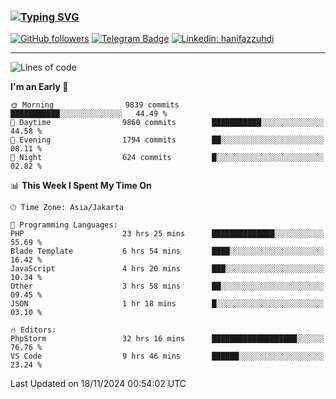### [![Typing SVG](https://readme-typing-svg.herokuapp.com?font=lato&size=22&lines=Hi+There+👋)](https://git.io/typing-svg) 

[![GitHub followers](https://img.shields.io/github/followers/hanifazzuhdi?label=Follow&style=social)](https://github.com/hanifazzuhdi/?tab=follow) 
[![Telegram Badge](https://img.shields.io/badge/-hanif0198-blue?style=social&logo=telegram&link=https://www.t.me/hanif0198/)](https://www.t.me/hanif0198/) 
[![Linkedin: hanifazzuhdi](https://img.shields.io/badge/-hanifazzuhdi-blue?style=flat-square&logo=Linkedin&logoColor=white&link=https://www.linkedin.com/in/hanif-az-zuhdi-69688019b/)](https://www.linkedin.com/in/hanif-az-zuhdi-69688019b/) 

<hr/>

<!--START_SECTION:waka-->
![Lines of code](https://img.shields.io/badge/From%20Hello%20World%20I%27ve%20Written-73.9%20million%20lines%20of%20code-blue)

**I'm an Early 🐤** 

```text
🌞 Morning                9839 commits        ███████████░░░░░░░░░░░░░░   44.49 % 
🌆 Daytime                9860 commits        ███████████░░░░░░░░░░░░░░   44.58 % 
🌃 Evening                1794 commits        ██░░░░░░░░░░░░░░░░░░░░░░░   08.11 % 
🌙 Night                  624 commits         █░░░░░░░░░░░░░░░░░░░░░░░░   02.82 % 
```


📊 **This Week I Spent My Time On** 

```text
🕑︎ Time Zone: Asia/Jakarta

💬 Programming Languages: 
PHP                      23 hrs 25 mins      ██████████████░░░░░░░░░░░   55.69 % 
Blade Template           6 hrs 54 mins       ████░░░░░░░░░░░░░░░░░░░░░   16.42 % 
JavaScript               4 hrs 20 mins       ███░░░░░░░░░░░░░░░░░░░░░░   10.34 % 
Other                    3 hrs 58 mins       ██░░░░░░░░░░░░░░░░░░░░░░░   09.45 % 
JSON                     1 hr 18 mins        █░░░░░░░░░░░░░░░░░░░░░░░░   03.10 % 

🔥 Editors: 
PhpStorm                 32 hrs 16 mins      ███████████████████░░░░░░   76.76 % 
VS Code                  9 hrs 46 mins       ██████░░░░░░░░░░░░░░░░░░░   23.24 % 
```


 Last Updated on 18/11/2024 00:54:02 UTC
<!--END_SECTION:waka-->
